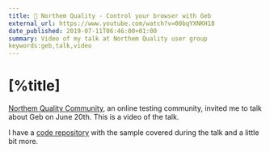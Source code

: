 ```yaml
---
title: 📼 Northem Quality - Control your browser with Geb
external_url: https://www.youtube.com/watch?v=00bqYXNKH18
date_published: 2019-07-11T06:46:00+01:00
summary: Video of my talk at Northem Quality user group
keywords:geb,talk,video
---
```


# [%title]
 
[Northem Quality Community](https://northemquality.github.io/eventos_pasados.html), an online testing community, invited me to talk about Geb on June 20th.  This is a video of the talk. 

I have a [code repository](https://github.com/sdelamo/geb-northemquality) with the sample covered during the talk and a little bit more. 